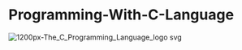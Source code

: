 # Programming-With-C-Language
![1200px-The_C_Programming_Language_logo svg](https://user-images.githubusercontent.com/71266236/130061422-66f04bbc-251b-4950-a4d1-0f9213d9585c.png)


